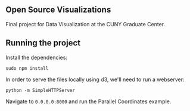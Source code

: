 ## Open Source Visualizations

Final project for Data Visualization at the CUNY Graduate Center. 

## Running the project

Install the dependencies:

`sudo npm install`

In order to serve the files locally using d3, we'll need to run a webserver:

`python -m SimpleHTTPServer`

Navigate to `0.0.0.0:8000` and run the Parallel Coordinates example.